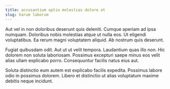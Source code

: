 ```yaml
---
title: accusantium optio molestias dolore et
slug: harum laborum
---
```


Aut vel in non doloribus deserunt quis deleniti. Cumque aperiam ad ipsa numquam. Doloribus nobis molestias atque ut nulla eos. Ut eligendi voluptatibus. Ea rerum magni voluptatem aliquid. Ab nostrum quis deserunt.

Fugiat quibusdam odit. Aut ut ut velit tempora. Laudantium quas illo non. Hic dolorem non soluta laboriosam. Possimus excepturi saepe minus eos velit alias ullam explicabo porro. Consequuntur facilis natus eius aut.

Soluta distinctio eum autem est explicabo facilis expedita. Possimus labore odio in possimus dolorem. Libero et distinctio ut alias voluptatum maxime debitis neque incidunt.
